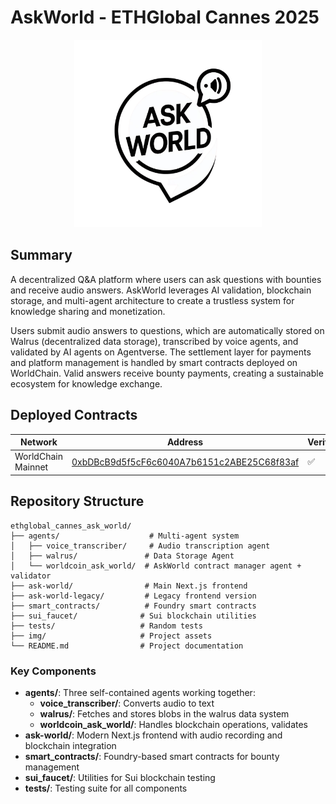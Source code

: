 # AskWorld - ETHGlobal Cannes 2025

<p align="center">
  <img src="img/askworld.png" alt="AskWorld Logo" width="300">
</p>

## Summary

A decentralized Q&A platform where users can ask questions with bounties and receive audio answers. AskWorld leverages AI validation, blockchain storage, and multi-agent architecture to create a trustless system for knowledge sharing and monetization.

Users submit audio answers to questions, which are automatically stored on Walrus (decentralized data storage), transcribed by voice agents, and validated by AI agents on Agentverse. The settlement layer for payments and platform management is handled by smart contracts deployed on WorldChain. Valid answers receive bounty payments, creating a sustainable ecosystem for knowledge exchange.

## Deployed Contracts

| Network | Address | Verified |
| --------------- | --------------- | --- |
| WorldChain Mainnet | [0xbDBcB9d5f5cF6c6040A7b6151c2ABE25C68f83af](https://worldscan.org/address/0xbDBcB9d5f5cF6c6040A7b6151c2ABE25C68f83af) | :white_check_mark: |

## Repository Structure

```
ethglobal_cannes_ask_world/
├── agents/                    # Multi-agent system
│   ├── voice_transcriber/     # Audio transcription agent
│   ├── walrus/               # Data Storage Agent 
│   └── worldcoin_ask_world/  # AskWorld contract manager agent + validator
├── ask-world/                # Main Next.js frontend
├── ask-world-legacy/         # Legacy frontend version
├── smart_contracts/          # Foundry smart contracts
├── sui_faucet/              # Sui blockchain utilities
├── tests/                   # Random tests
├── img/                     # Project assets
└── README.md                # Project documentation
```

### Key Components

- **agents/**: Three self-contained agents working together:
  - **voice_transcriber/**: Converts audio to text
  - **walrus/**: Fetches and stores blobs in the walrus data system
  - **worldcoin_ask_world/**: Handles blockchain operations, validates
- **ask-world/**: Modern Next.js frontend with audio recording and blockchain integration
- **smart_contracts/**: Foundry-based smart contracts for bounty management
- **sui_faucet/**: Utilities for Sui blockchain testing
- **tests/**: Testing suite for all components